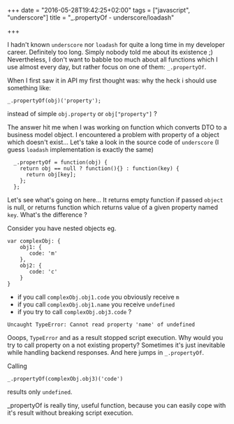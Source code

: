 +++
date = "2016-05-28T19:42:25+02:00"
tags = ["javascript", "underscore"]
title = "_.propertyOf - underscore/loadash"

+++

I hadn't known `underscore` nor `loadash` for quite a long time in my developer career. Definitely too long. Simply nobody told me about its existence ;) Nevertheless, I don't want to babble too much about all functions which I use almost every day, but rather focus on one of them: `_.propertyOf`.
 
When I first saw it in API my first thought was: why the heck i should use something like:

```
_.propertyOf(obj)('property');
```

instead of simple `obj.property` or `obj["property"]` ? 


The answer hit me when I was working on function which converts DTO to a business model object. I encountered a problem with property of a object which doesn't exist... Let's take a look in the source code of `underscore` (I guess `loadash` implementation is exactly the same)

```
  _.propertyOf = function(obj) {
    return obj == null ? function(){} : function(key) {
      return obj[key];
    };
  };
```

Let's see what's going on here... It returns empty function if passed `object` is null, or returns function which returns value of a given property named `key`. What's the difference ? 

Consider you have nested objects eg.
```
var complexObj: {
	obj1: {
	   code: 'm'
	},
	obj2: {
	   code: 'c'
	}
}
```

- if you call `complexObj.obj1.code` you obviously receive `m`
- if you call `complexObj.obj1.name` you receive `undefined`
- if you try to call `complexObj.obj3.code` ? 

`
Uncaught TypeError: Cannot read property 'name' of undefined
`

Ooops, `TypeError` and as a result stopped script execution. Why would you try to call property on a not existing property? Sometimes it's just inevitable while handling backend responses. And here jumps in `_.propertyOf`.

Calling 
```
_.propertyOf(complexObj.obj3)('code')
```
results only `undefined`. 

_propertyOf is really tiny, useful function, because you can easily cope with it's result without breaking script execution.
